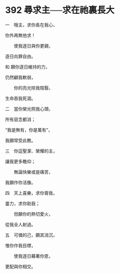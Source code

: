# 392 尋求主──求在祂裏長大

一　哦主，求你長在我心，

你外再無他求！

　　使我逐日與你更親，

逐日向罪自由。

和 願你逐日維持的力，

仍然顧我軟弱，

　　你的亮光除我陰翳，

生命吞我死涸。

二　當你榮光照我心頭，

所有惡念都消；

“我是無有，你是萬有”，

我願常受此教。

三　你這聖潔、榮耀的主，

讓我更多瞻仰；

　　無論快樂或是痛苦，

我願作你活像。

四　天上喜樂，求你膏我，

靈力，求你助我；　

　　但願你的熱切愛火，

從我全人射過。

五　可憐的己，願其消沉，

惟你作我目標，

　　使我逐日藉著你恩，

更配與你相交。

